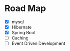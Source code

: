 # Road Map 

- [x] mysql
- [x] Hibernate
- [x] Spring Boot
- [ ] Caching
- [ ] Event Driven Development
